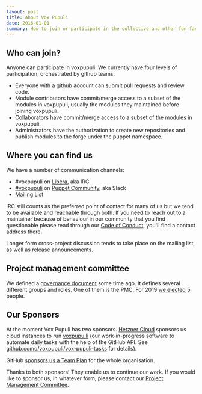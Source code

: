 ```yaml
---
layout: post
title: About Vox Pupuli
date: 2016-01-01
summary: How to join or participate in the collective and other fun facts.
---
```


## Who can join?

Anyone can participate in voxpupuli. We currently have four levels of
participation, orchestrated by github teams.

* Everyone with a github account can submit pull requests and review code.
* Module contributors have commit/merge access to a subset of the modules in
  voxpupuli, usually the modules they maintained before joining
  voxpupuli.
* Collaborators have commit/merge access to a subset of the modules in
  voxpupuli.
* Administrators have the authorization to create new repositories and
  publish modules to the forge under the puppet namespace.

## Where you can find us

We have a number of communication channels:

* #voxpupuli on [Libera](https://web.libera.chat/?#voxpupuli), aka IRC
* [#voxpupuli](http://puppetcommunity.slack.com/messages/voxpupuli/) on
  [Puppet Community](http://slack.puppet.com), aka Slack
* [Mailing List](https://groups.io/g/voxpupuli/)

IRC still counts as the preferred point of contact for many of us but we tend
to be available and reachable through both. If you need to reach out to a
maintainer because of behaviour in our community that you find questionable
please read through our [Code of Conduct](/coc), you'll find a contact address there.

Longer form cross-project discussion tends to take place on the mailing list,
as well as release announcements.

## Project management committee

We defined a [governance document](https://github.com/voxpupuli/plumbing/blob/master/share/governance.md#vox-pupuli-governance)
some time ago. It defines several different groups and roles. One of them is
the PMC. For 2019 [we
elected](https://voxpupuli.org/blog/2018/12/19/election-results-2019/) 5
people.

## Our Sponsors

At the moment Vox Pupuli has two sponsors.
[Hetzner Cloud](https://www.hetzner.com/cloud) sponsors us cloud instances to
run [voxpupu.li](https://voxpupu.li/) (our work-in-progress software to
automate daily tasks with the help of the GitHub API. See
[github.como/voxpupuli/vox-pupuli-tasks](https://github.com/voxpupuli/vox-pupuli-tasks#vox-pupuli-tasks---the-webapp-for-community-management)
for details).

GitHub
[sponsors us a Team Plan](https://voxpupuli.org/blog/2021/10/15/github-sponsors/)
for the whole organisation.

Thanks to both sponsors! They enable us to continue our work. If you would like
to sponsor us, in whatever form, please contact our
[Project Management Committee](mailto:pmc@voxpupuli.org).
